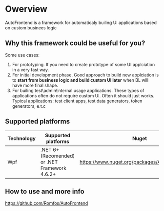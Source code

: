 # Owerview

AutoFrontend is a framework for automaticaly builing UI applications based on custom businees logic

## Why this framework could be useful for you?

Some use cases:

1. For prototyping. If you need to create prototype of some UI applciation in a very fast way.
2. For initial development phase.
   Good approach to build new applciation is to **start from business logic and build custom UI later** when BL will have more final shape.
3. For builing test\admin\internal usage applications. These types of applications often do not require custom UI. Often it should just works. Typical applications: test client apps, test data generators, token generators, e.t.c

## Supported platforms

| Technology | Supported platforms                           | Nuget                                           |
| ---------- | --------------------------------------------- | ----------------------------------------------- |
| Wpf        | .NET 6+ (Recomended) or .NET Framework 4.6.2+ | https://www.nuget.org/packages/AutoFrontend.Wpf |

## How to use and more info

https://github.com/Romfos/AutoFrontend
